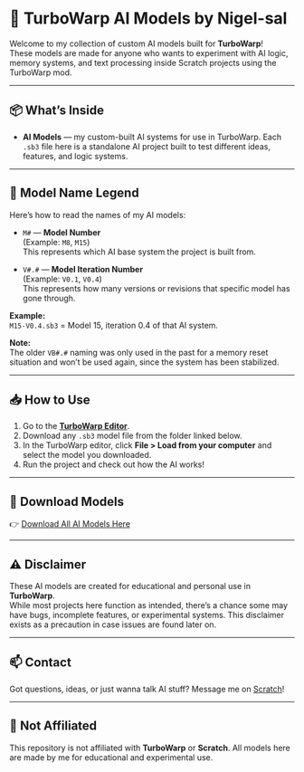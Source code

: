 # 🧠 TurboWarp AI Models by Nigel-sal

Welcome to my collection of custom AI models built for **TurboWarp**!  
These models are made for anyone who wants to experiment with AI logic, memory systems, and text processing inside Scratch projects using the TurboWarp mod.

---

## 📦 What’s Inside

- **AI Models** — my custom-built AI systems for use in TurboWarp. Each `.sb3` file here is a standalone AI project built to test different ideas, features, and logic systems.

---

## 📖 Model Name Legend

Here’s how to read the names of my AI models:

- `M#` — **Model Number**  
  (Example: `M8`, `M15`)  
  This represents which AI base system the project is built from.

- `V#.#` — **Model Iteration Number**  
  (Example: `V0.1`, `V0.4`)  
  This represents how many versions or revisions that specific model has gone through.

**Example:**  
`M15-V0.4.sb3` = Model 15, iteration 0.4 of that AI system.

**Note:**  
The older `VB#.#` naming was only used in the past for a memory reset situation and won’t be used again, since the system has been stabilized.

---

## 📥 How to Use

1. Go to the **[TurboWarp Editor](https://turbowarp.org/editor)**.  
2. Download any `.sb3` model file from the folder linked below.  
3. In the TurboWarp editor, click **File > Load from your computer** and select the model you downloaded.  
4. Run the project and check out how the AI works!

---

## 📎 Download Models

👉 [Download All AI Models Here](https://drive.google.com/drive/folders/1owsnfNLjUhb7uy-2_OiAaePofULZUlG5?usp=drive_link)

---

## ⚠️ Disclaimer

These AI models are created for educational and personal use in **TurboWarp**.  
While most projects here function as intended, there’s a chance some may have bugs, incomplete features, or experimental systems. This disclaimer exists as a precaution in case issues are found later on.

---

## 📫 Contact

Got questions, ideas, or just wanna talk AI stuff? Message me on [Scratch](https://scratch.mit.edu/users/nigel-sal/)!

---

## 🚫 Not Affiliated

This repository is not affiliated with **TurboWarp** or **Scratch**. All models here are made by me for educational and experimental use.

